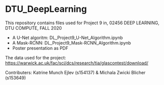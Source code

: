 # DTU_DeepLearning

This repository contains files used for Project 9 in, 02456 DEEP LEARNING, DTU COMPUTE, FALL 2020

- A U-Net algoritm: DL_Project9_U-Net_Algorithm.ipynb
- A Mask-RCNN: DL_Project9_Mask-RCNN_Algorithm.ipynb
- Poster presentation as PDF

The data used for the project: https://warwick.ac.uk/fac/sci/dcs/research/tia/glascontest/download/

Contributers:
Katrine Munch Ejlev (s154137) & Michala Zwicki Blicher (s153649)
